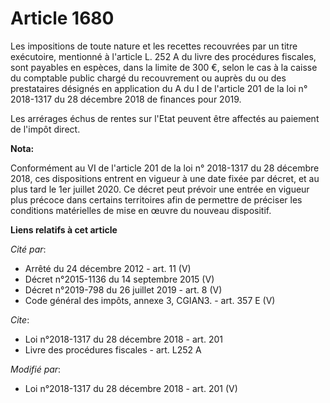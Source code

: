 # Article 1680

Les impositions de toute nature et les recettes recouvrées par un titre exécutoire, mentionné à l'article L. 252 A du livre
des procédures fiscales, sont payables en espèces, dans la limite de 300 €, selon le cas à la caisse du comptable public
chargé du recouvrement ou auprès du ou des prestataires désignés en application du A du I de l'article 201 de la loi n°
2018-1317 du 28 décembre 2018 de finances pour 2019. 

Les arrérages échus de rentes sur l'Etat peuvent être affectés au paiement de l'impôt direct.

**Nota:**

Conformément au VI de l'article 201 de la loi n° 2018-1317 du 28 décembre 2018, ces dispositions entrent en vigueur à une
date fixée par décret, et au plus tard le 1er juillet 2020. Ce décret peut prévoir une entrée en vigueur plus précoce dans
certains territoires afin de permettre de préciser les conditions matérielles de mise en œuvre du nouveau dispositif.

**Liens relatifs à cet article**

_Cité par_:

  - Arrêté du 24 décembre 2012 - art. 11 (V)
  - Décret n°2015-1136 du 14 septembre 2015 (V)
  - Décret n°2019-798 du 26 juillet 2019 - art. 8 (V)
  - Code général des impôts, annexe 3, CGIAN3. - art. 357 E (V)

_Cite_:

  - Loi n°2018-1317 du 28 décembre 2018 - art. 201
  - Livre des procédures fiscales - art. L252 A

_Modifié par_:

  - Loi n°2018-1317 du 28 décembre 2018 - art. 201 (V)

